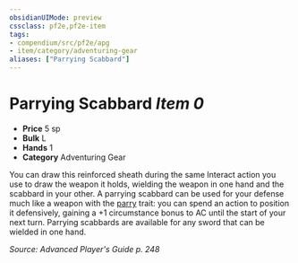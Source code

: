 ```yaml
---
obsidianUIMode: preview
cssclass: pf2e,pf2e-item
tags:
- compendium/src/pf2e/apg
- item/category/adventuring-gear
aliases: ["Parrying Scabbard"]
---
```

# Parrying Scabbard *Item 0*  

- **Price** 5 sp
- **Bulk** L
- **Hands** 1
- **Category** Adventuring Gear

You can draw this reinforced sheath during the same Interact action you use to draw the weapon it holds, wielding the weapon in one hand and the scabbard in your other. A parrying scabbard can be used for your defense much like a weapon with the [parry](/rules/traits/parry.md) trait: you can spend an action to position it defensively, gaining a +1 circumstance bonus to AC until the start of your next turn. Parrying scabbards are available for any sword that can be wielded in one hand.

*Source: Advanced Player's Guide p. 248*
